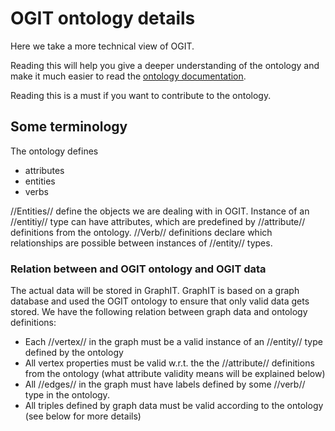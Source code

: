 # OGIT ontology details

Here we take a more technical view of OGIT. 

Reading this will help you give a deeper understanding of the ontology and make it much easier to read the [ontology documentation](https://autopilot.co/dev/doxygen-graphit).

Reading this is a must if you want to contribute to the ontology.

## Some terminology

The ontology defines
* attributes 
* entities
* verbs

//Entities// define the objects we are dealing with in OGIT. Instance of an //entitiy// type can have attributes, which are predefined by //attribute// definitions from the ontology.
//Verb// definitions declare which relationships are possible between instances of //entity// types.

### Relation between and OGIT ontology and OGIT data

The actual data will be stored in GraphIT. GraphIT is based on a graph database and used the OGIT ontology
to ensure that only valid data gets stored. We have the following relation between graph data and ontology definitions:
* Each //vertex// in the graph must be a valid instance of an //entity// type defined by the ontology
* All vertex properties must be valid w.r.t. the the //attribute// definitions from the ontology (what attribute validity means will be explained below)
* All //edges// in the graph must have labels defined by some //verb// type in the ontology. 
* All triples defined by graph data must be valid according to the ontology (see below for more details)

 
